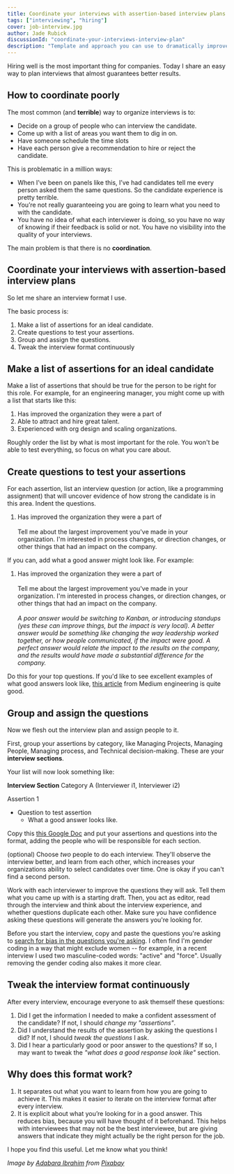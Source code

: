 ```yaml
---
title: Coordinate your interviews with assertion-based interview plans
tags: ["interviewing", "hiring"]
cover: job-interview.jpg
author: Jade Rubick
discussionId: "coordinate-your-interviews-interview-plan"
description: "Template and approach you can use to dramatically improve your interviewing results."
---
```


<re-img src="job-interview.jpg"></re-img>

Hiring well is the most important thing for companies. Today I share an easy way to plan interviews that almost guarantees better results. 

## How to coordinate poorly

The most common (and **terrible**) way to organize interviews is to:
* Decide on a group of people who can interview the candidate. 
* Come up with a list of areas you want them to dig in on. 
* Have someone schedule the time slots
* Have each person give a recommendation to hire or reject the candidate. 

This is problematic in a million ways:

* When I’ve been on panels like this, I’ve had candidates tell me every person asked them the same questions. So the candidate experience is pretty terrible. 
* You’re not really guaranteeing you are going to learn what you need to with the candidate. 
* You have no idea of what each interviewer is doing, so you have no way of knowing if their feedback is solid or not. You have no visibility into the quality of your interviews. 

The main problem is that there is no **coordination**. 

## Coordinate your interviews with assertion-based interview plans

So let me share an interview format I use. 

The basic process is:

1. Make a list of assertions for an ideal candidate.
2. Create questions to test your assertions.
3. Group and assign the questions.
4. Tweak the interview format continuously

## Make a list of assertions for an ideal candidate

Make a list of assertions that should be true for the person to be right for this role. For example, for an engineering manager, you might come up with a list that starts like this:

1. Has improved the organization they were a part of
2. Able to attract and hire great talent.
3. Experienced with org design and scaling organizations.

Roughly order the list by what is most important for the role. You won't be able to test everything, so focus on what you care about.

## Create questions to test your assertions

For each assertion, list an interview question (or action, like a programming assignment) that will uncover evidence of how strong the candidate is in this area. Indent the questions.

1. Has improved the organization they were a part of\
\
Tell me about the largest improvement you've made in your organization. I'm interested in process changes, or direction changes, or other things that had an impact on the company.

If you can, add what a good answer might look like. For example:

1. Has improved the organization they were a part of\
\
Tell me about the largest improvement you've made in your organization. I'm interested in process changes, or direction changes, or other things that had an impact on the company.\
\
*A poor answer would be switching to Kanban, or introducing standups (yes these can improve things, but the impact is very local). A better answer would be something like changing the way leadership worked together, or how people communicated, if the impact were good. A perfect answer would relate the impact to the results on the company, and the results would have made a substantial difference for the company.* 

Do this for your top questions. If you'd like to see excellent examples of what good answers look like, [this article](https://medium.engineering/engineering-interviews-grading-rubric-8b409bec021f) from Medium engineering is quite good.

## Group and assign the questions

Now we flesh out the interview plan and assign people to it.

First, group your assertions by category, like Managing Projects, Managing People, Managing process, and Technical decision-making. These are your **interview sections**. 

Your list will now look something like:

**Interview Section**
Category A (Interviewer i1, Interviewer i2)

Assertion 1
- Question to test assertion 
  - What a good answer looks like.


Copy this [this Google Doc](https://docs.google.com/document/d/1WlkzpOMoQnmaG5wVTjV2JFtbis1ykKjlaE0unO8XbEA/edit#) and put your assertions and questions into the format, adding the people who will be responsible for each section. 

(optional) Choose _two_ people to do each interview. They'll observe the interview better, and learn from each other, which increases your organizations ability to select candidates over time. One is okay if you can't find a second person.

Work with each interviewer to improve the questions they will ask. Tell them what you came up with is a starting draft. Then, you act as editor, read through the interview and think about the interview experience, and whether questions duplicate each other. Make sure you have confidence asking these questions will generate the answers you're looking for.

Before you start the interview, copy and paste the questions you're asking to [search for bias in the questions you're asking](http://gender-decoder.katmatfield.com/). I often find I'm gender coding in a way that might exclude women -- for example, in a recent interview I used two masculine-coded words: "active" and "force". Usually removing the gender coding also makes it more clear. 

## Tweak the interview format continuously

After every interview, encourage everyone to ask themself these questions:

1. Did I get the information I needed to make a confident assessment of the candidate? If not, I should _change my "assertions"_. 
2. Did I understand the results of the assertion by asking the questions I did? If not, I should _tweak the questions_ I ask. 
3. Did I hear a particularly good or poor answer to the questions? If so, I may want to tweak the _"what does a good response look like"_ section.

## Why does this format work?

1. It separates out what you want to learn from how you are going to achieve it. This makes it easier to iterate on the interview format after every interview. 
2. It is explicit about what you’re looking for in a good answer. This reduces bias, because you will have thought of it beforehand. This helps with interviewees that may not be the best interviewee, but are giving answers that indicate they might actually be the right person for the job. 

I hope you find this useful. Let me know what you think!

_Image by <a href="https://pixabay.com/users/425147-425147/">Adabara Ibrahim</a> from <a href="https://pixabay.com/">Pixabay</a>_

